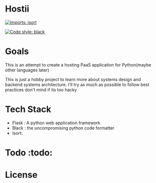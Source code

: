 # Hostii
[![Imports: isort](https://img.shields.io/badge/%20imports-isort-%231674b1?style=flat&labelColor=ef8336)](https://pycqa.github.io/isort/)

[![Code style: black](https://img.shields.io/badge/code%20style-black-000000.svg)](https://github.com/psf/black)

# Goals
This is an attempt to create a hosting PaaS application for Python(maybe other languages later)

This is just a hobby project to learn more about systems design and backend systems architecture. I'll try as much as possible to follow best practices don't mind if its too hacky

# Tech Stack
- Flask : A python web application framework 
- Black : the uncompromising python code formatter
- Isort: 
# Todo :todo:

# License
